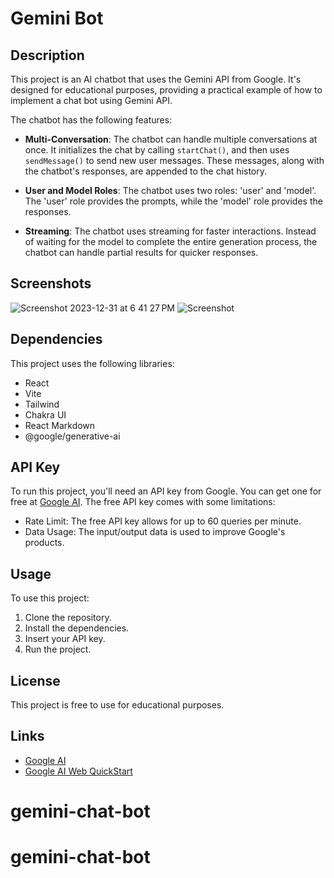 
# Gemini Bot

## Description

This project is an AI chatbot that uses the Gemini API from Google. It's designed for educational purposes, providing a practical example of how to implement a chat bot using Gemini API.

The chatbot has the following features:

- **Multi-Conversation**: The chatbot can handle multiple conversations at once. It initializes the chat by calling `startChat()`, and then uses `sendMessage()` to send new user messages. These messages, along with the chatbot's responses, are appended to the chat history.

- **User and Model Roles**: The chatbot uses two roles: 'user' and 'model'. The 'user' role provides the prompts, while the 'model' role provides the responses.

- **Streaming**: The chatbot uses streaming for faster interactions. Instead of waiting for the model to complete the entire generation process, the chatbot can handle partial results for quicker responses.

 ## Screenshots

  ![Screenshot 2023-12-31 at 6 41 27 PM](https://github.com/SaiBarathR/gemini-bot-react/assets/58382813/fe6aa8e8-40bb-468a-bb21-2a8697c195ba)
  ![Screenshot](https://github.com/koladeore/gemini-chat-bot/raw/main/gemini-bot-react/images/advisingSystem.png)


## Dependencies

This project uses the following libraries:

- React
- Vite
- Tailwind
- Chakra UI
- React Markdown
- @google/generative-ai

## API Key

To run this project, you'll need an API key from Google. You can get one for free at [Google AI](https://ai.google.dev/). The free API key comes with some limitations:

- Rate Limit: The free API key allows for up to 60 queries per minute.
- Data Usage: The input/output data is used to improve Google's products.

## Usage

To use this project:

1. Clone the repository.
2. Install the dependencies.
3. Insert your API key.
4. Run the project.

## License

This project is free to use for educational purposes.

## Links

- [Google AI](https://ai.google.dev/)
- [Google AI Web QuickStart](https://ai.google.dev/tutorials/web_quickstart)
# gemini-chat-bot
# gemini-chat-bot
